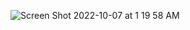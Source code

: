 ![Screen Shot 2022-10-07 at 1 19 58 AM](https://user-images.githubusercontent.com/113051612/194473380-d5f68f1c-d1f1-4e95-92f0-a0cb65008c03.png)
